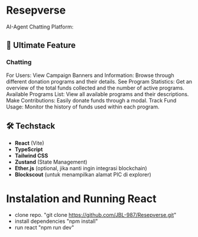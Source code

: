 # Resepverse

AI-Agent Chatting Platform:

## 🚀 Ultimate Feature

### Chatting

For Users:
View Campaign Banners and Information: Browse through different donation programs and their details.
See Program Statistics: Get an overview of the total funds collected and the number of active programs.
Available Programs List: View all available programs and their descriptions.
Make Contributions: Easily donate funds through a modal.
Track Fund Usage: Monitor the history of funds used within each program.

## 🛠️ Techstack

- **React** (Vite)
- **TypeScript**
- **Tailwind CSS**
- **Zustand** (State Management)
- **Ether.js** (optional, jika nanti ingin integrasi blockchain)
- **Blockscout** (untuk menampilkan alamat PIC di explorer)

# Instalation and Running React

- clone repo. "git clone https://github.com/JBL-987/Resepverse.git"
- install dependencies "npm install"
- run react "npm run dev"
